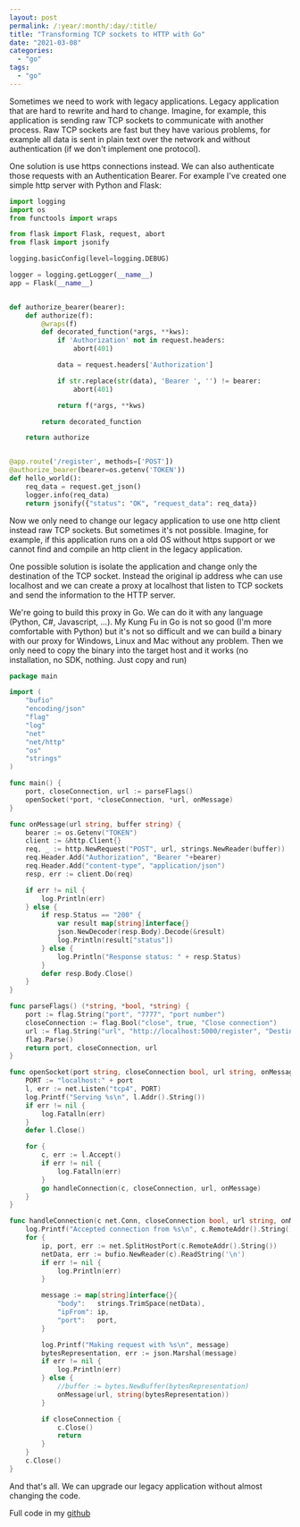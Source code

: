 ```yaml
---
layout: post
permalink: /:year/:month/:day/:title/
title: "Transforming TCP sockets to HTTP with Go"
date: "2021-03-08"
categories: 
  - "go"
tags:
  - "go"
---
```


Sometimes we need to work with legacy applications. Legacy application that are hard to rewrite and hard to change. Imagine, for example, this application is sending raw TCP sockets to communicate with another process. Raw TCP sockets are fast but they have various problems, for example all data is sent in plain text over the network and without authentication (if we don't implement one protocol).

One solution is use https connections instead. We can also authenticate those requests with an Authentication Bearer. For example I've created one simple http server with Python and Flask:

```python
import logging
import os
from functools import wraps

from flask import Flask, request, abort
from flask import jsonify

logging.basicConfig(level=logging.DEBUG)

logger = logging.getLogger(__name__)
app = Flask(__name__)


def authorize_bearer(bearer):
    def authorize(f):
        @wraps(f)
        def decorated_function(*args, **kws):
            if 'Authorization' not in request.headers:
                abort(401)

            data = request.headers['Authorization']

            if str.replace(str(data), 'Bearer ', '') != bearer:
                abort(401)

            return f(*args, **kws)

        return decorated_function

    return authorize


@app.route('/register', methods=['POST'])
@authorize_bearer(bearer=os.getenv('TOKEN'))
def hello_world():
    req_data = request.get_json()
    logger.info(req_data)
    return jsonify({"status": "OK", "request_data": req_data})
```

Now we only need to change our legacy application to use one http client instead raw TCP sockets. But sometimes it's not possible. Imagine, for example, if this application runs on a old OS without https support or we cannot find and compile an http client in the legacy application.

One possible solution is isolate the application and change only the destination of the TCP socket. Instead the original ip address whe can use localhost and we can create a proxy at localhost that listen to TCP sockets and send the information to the HTTP server. 

We're going to build this proxy in Go. We can do it with any language (Python, C#, Javascript, ...). My Kung Fu in Go is not so good (I'm more comfortable with Python) but it's not so difficult and we can build a binary with our proxy for Windows, Linux and Mac without any problem. Then we only need to copy the binary into the target host and it works (no installation, no SDK, nothing. Just copy and run)

```go
package main

import (
	"bufio"
	"encoding/json"
	"flag"
	"log"
	"net"
	"net/http"
	"os"
	"strings"
)

func main() {
	port, closeConnection, url := parseFlags()
	openSocket(*port, *closeConnection, *url, onMessage)
}

func onMessage(url string, buffer string) {
	bearer := os.Getenv("TOKEN")
	client := &http.Client{}
	req, _ := http.NewRequest("POST", url, strings.NewReader(buffer))
	req.Header.Add("Authorization", "Bearer "+bearer)
	req.Header.Add("content-type", "application/json")
	resp, err := client.Do(req)

	if err != nil {
		log.Println(err)
	} else {
		if resp.Status == "200" {
			var result map[string]interface{}
			json.NewDecoder(resp.Body).Decode(&result)
			log.Println(result["status"])
		} else {
			log.Println("Response status: " + resp.Status)
		}
		defer resp.Body.Close()
	}
}

func parseFlags() (*string, *bool, *string) {
	port := flag.String("port", "7777", "port number")
	closeConnection := flag.Bool("close", true, "Close connection")
	url := flag.String("url", "http://localhost:5000/register", "Destination endpoint")
	flag.Parse()
	return port, closeConnection, url
}

func openSocket(port string, closeConnection bool, url string, onMessage func(url string, buffer string)) {
	PORT := "localhost:" + port
	l, err := net.Listen("tcp4", PORT)
	log.Printf("Serving %s\n", l.Addr().String())
	if err != nil {
		log.Fatalln(err)
	}
	defer l.Close()

	for {
		c, err := l.Accept()
		if err != nil {
			log.Fatalln(err)
		}
		go handleConnection(c, closeConnection, url, onMessage)
	}
}

func handleConnection(c net.Conn, closeConnection bool, url string, onMessage func(url string, buffer string)) {
	log.Printf("Accepted connection from %s\n", c.RemoteAddr().String())
	for {
		ip, port, err := net.SplitHostPort(c.RemoteAddr().String())
		netData, err := bufio.NewReader(c).ReadString('\n')
		if err != nil {
			log.Println(err)
		}

		message := map[string]interface{}{
			"body":   strings.TrimSpace(netData),
			"ipFrom": ip,
			"port":   port,
		}

		log.Printf("Making request with %s\n", message)
		bytesRepresentation, err := json.Marshal(message)
		if err != nil {
			log.Println(err)
		} else {
			//buffer := bytes.NewBuffer(bytesRepresentation)
			onMessage(url, string(bytesRepresentation))
		}

		if closeConnection {
			c.Close()
			return
		}
	}
	c.Close()
}
```

And that's all. We can upgrade our legacy application without almost changing the code.

Full code in my [github](https://github.com/gonzalo123/tcp2http)

